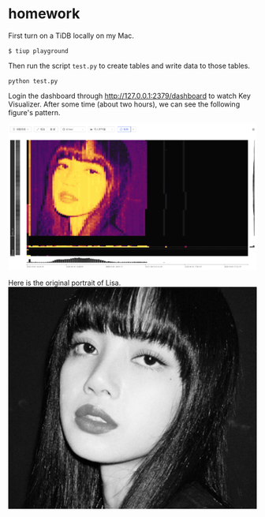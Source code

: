 # homework

First turn on a TiDB locally on my Mac.
```
$ tiup playground
```

Then run the script `test.py` to create tables and write data to those tables.
```
python test.py
```

Login the dashboard through http://127.0.0.1:2379/dashboard to watch Key Visualizer. After some time (about two hours), we can see the following figure's pattern.

![](pattern.png)

Here is the original portrait of Lisa.
![](lisa.png)